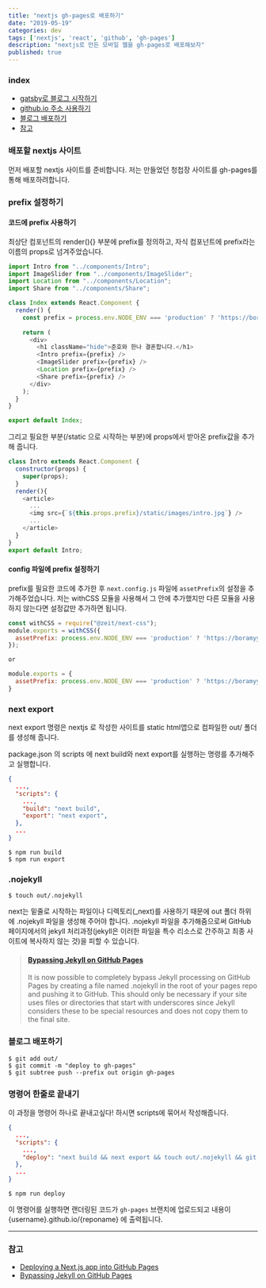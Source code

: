 ```yaml
---
title: "nextjs gh-pages로 배포하기"
date: "2019-05-19"
categories: dev
tags: ['nextjs', 'react', 'github', 'gh-pages']
description: "nextjs로 만든 모바일 웹을 gh-pages로 배포해보자"
published: true
---
```



### index

- [gatsby로 블로그 시작하기](#gatsby로-블로그-시작하기)
- [github.io 주소 사용하기](#githubio-주소-사용하기)
- [블로그 배포하기](#블로그-배포하기)
- [참고](#참고)


### 배포할 nextjs 사이트

먼저 배포할 nextjs 사이트를 준비합니다. 저는 만들었던 청첩장 사이트를 gh-pages를 통해 배포하려합니다.


### prefix 설정하기

#### 코드에 prefix 사용하기

최상단 컴포넌트의 render(){} 부분에 prefix를 정의하고, 자식 컴포넌트에 prefix라는 이름의 props로 넘겨주었습니다.

``` javascript
import Intro from "../components/Intro";
import ImageSlider from "../components/ImageSlider";
import Location from "../components/Location";
import Share from "../components/Share";

class Index extends React.Component {
  render() {
    const prefix = process.env.NODE_ENV === 'production' ? 'https://boramyy.github.io/invitation' : '';
    
    return (
      <div>
        <h1 className="hide">준호와 한나 결혼합니다.</h1>
        <Intro prefix={prefix} />
        <ImageSlider prefix={prefix} />
        <Location prefix={prefix} />
        <Share prefix={prefix} />
      </div>
    );
  }
}

export default Index;
```

그리고 필요한 부분(/static 으로 시작하는 부분)에 props에서 받아온 prefix값을 추가해 줍니다.

``` javascript
class Intro extends React.Component {
  constructor(props) {
    super(props);
  }
  render(){
    <article>
      ...
      <img src={`${this.props.prefix}/static/images/intro.jpg`} />
      ...
    </article>
  }
}
export default Intro;
```

#### config 파일에 prefix 설정하기

prefix를 필요한 코드에 추가한 후 `next.config.js` 파일에 `assetPrefix`의 설정을 추가해주었습니다.
저는 withCSS 모듈을 사용해서 그 안에 추가했지만 다른 모듈을 사용하지 않는다면 설정값만 추가하면 됩니다.

``` javascript
const withCSS = require("@zeit/next-css");
module.exports = withCSS({
  assetPrefix: process.env.NODE_ENV === 'production' ? 'https://boramyy.github.io/invitation' : ''
});

or

module.exports = {
  assetPrefix: process.env.NODE_ENV === 'production' ? 'https://boramyy.github.io/invitation' : ''
}
```

### next export

next export 명령은 nextjs 로 작성한 사이트를 static html앱으로 컴파일한 out/ 폴더를 생성해 줍니다.

package.json 의 scripts 에 next build와 next export를 실행하는 명령를 추가해주고 실행합니다.

``` json
{
  ...,
  "scripts": {
    ...,
    "build": "next build",
    "export": "next export",
  },
  ...
}
```

``` shell
$ npm run build
$ npm run export
```

### .nojekyll

``` shell
$ touch out/.nojekyll
```

next는 밑줄로 시작하는 파일이나 디렉토리(_next)를 사용하기 때문에 out 폴더 하위에 .nojekyll 파일을 생성해 주어야 합니다.
.nojekyll 파일을 추가해줌으로써 GitHub 페이지에서의 jekyll 처리과정(jekyll은 이러한 파일을 특수 리소스로 간주하고 최종 사이트에 복사하지 않는 것)을 피할 수 있습니다.

> #### [Bypassing Jekyll on GitHub Pages][github-blog-says]
> It is now possible to completely bypass Jekyll processing on GitHub Pages by creating a file named .nojekyll in the root of your pages repo and pushing it to GitHub. This should only be necessary if your site uses files or directories that start with underscores since Jekyll considers these to be special resources and does not copy them to the final site.


### 블로그 배포하기

``` shell
$ git add out/
$ git commit -m "deploy to gh-pages"
$ git subtree push --prefix out origin gh-pages
```


### 명령어 한줄로 끝내기

이 과정을 명령어 하나로 끝내고싶다! 하시면 scripts에 묶어서 작성해줍니다.

``` json
{
  ...,
  "scripts": {
    ...,
    "deploy": "next build && next export && touch out/.nojekyll && git add out/ && git commit -m 'deploy to gh-pages' && git subtree push --prefix out origin gh-pages",
  },
  ...
}
```

``` shell
$ npm run deploy
```

이 명령어를 실행하면 랜더링된 코드가 `gh-pages` 브랜치에 업로드되고 내용이 {username}.github.io/{reponame} 에 출력됩니다.

---

### 참고

- [Deploying a Next.js app into GitHub Pages][next-gh-pages] <br>
- [Bypassing Jekyll on GitHub Pages][github-blog-says] <br>

[next-gh-pages]: https://github.com/zeit/next.js/wiki/Deploying-a-Next.js-app-into-GitHub-Pages
[github-blog-says]: https://github.blog/2009-12-29-bypassing-jekyll-on-github-pages/
